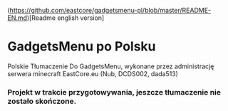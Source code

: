 (https://github.com/eastcore/gadgetsmenu-pl/blob/master/README-EN.md)[Readme english version]
# GadgetsMenu po Polsku
Polskie Tłumaczenie Do GadgetsMenu, wykonane przez administrację serwera minecraft EastCore.eu (Nub, DCDS002, dada513)
### Projekt w trakcie przygotowywania, jeszcze tłumaczenie nie zostało skończone.
